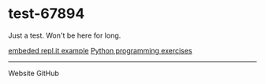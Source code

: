 # test-67894
Just a test. Won't be here for long.



[embeded repl.it example](embed.html)
[Python programming exercises](classroom.html)


<hr>
Website <https://exeterbscdts.github.io/test-67894/>
GitHub <https://github.com/ExeterBScDTS/test-67894/>

